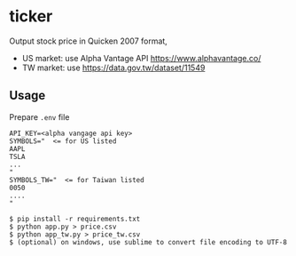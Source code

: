 # ticker

Output stock price in Quicken 2007 format, 
  - US market: use Alpha Vantage API https://www.alphavantage.co/
  - TW market: use https://data.gov.tw/dataset/11549

## Usage
Prepare `.env` file
```env
API_KEY=<alpha vangage api key>
SYMBOLS="  <= for US listed
AAPL
TSLA
...
"
SYMBOLS_TW="  <= for Taiwan listed
0050
....
"
```

```console
$ pip install -r requirements.txt
$ python app.py > price.csv
$ python app_tw.py > price_tw.csv
$ (optional) on windows, use sublime to convert file encoding to UTF-8
```
